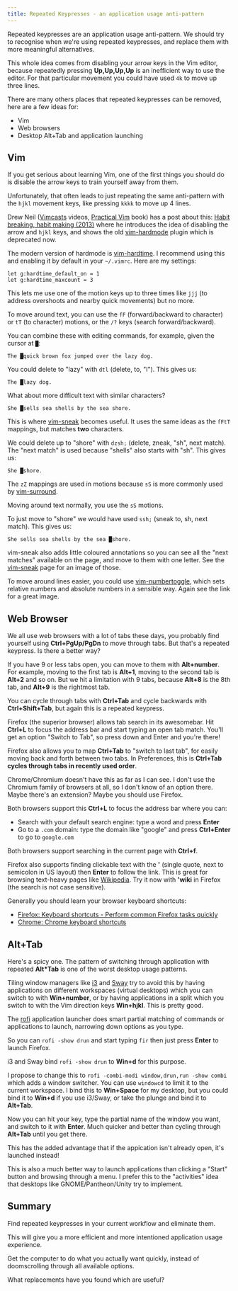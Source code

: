 ```yaml
---
title: Repeated Keypresses - an application usage anti-pattern
---
```


Repeated keypresses are an application usage anti-pattern. We should try to recognise when we're using repeated keypresses, and replace them with more meaningful alternatlves.

This whole idea comes from disabling your arrow keys in the Vim editor, because repeatedly pressing **Up,Up,Up,Up** is an inefficient way to use the editor. For that particular movement you could have used `4k` to move up three lines.

There are many others places that repeated keypresses can be removed, here are a few ideas for:

* Vim
* Web browsers
* Desktop Alt+Tab and application launching

## Vim

If you get serious about learning Vim, one of the first things you should do is disable the arrow keys to train yourself away from them.

Unfortunately, that often leads to just repeating the same anti-pattern with the `hjkl` movement keys, like pressing `kkkk` to move up 4 lines.

Drew Neil ([Vimcasts](http://vimcasts.org/episodes/archive/) videos, [Practical Vim](https://pragprog.com/titles/dnvim2/practical-vim-second-edition/) book) has a post about this: [Habit breaking, habit making (2013)](http://vimcasts.org/blog/2013/02/habit-breaking-habit-making/) where he introduces the idea of disabling the arrow and `hjkl` keys, and shows the old [vim-hardmode](https://github.com/wikitopian/hardmode) plugin which is deprecated now.

The modern version of hardmode is [vim-hardtime](https://github.com/takac/vim-hardtime). I recommend using this and enabling it by default in your `~/.vimrc`. Here are my settings:

```
let g:hardtime_default_on = 1
let g:hardtime_maxcount = 3
```

This lets me use one of the motion keys up to three times like `jjj` (to address overshoots and nearby quick movements) but no more.

To move around text, you can use the `fF` (forward/backward to character) or `tT` (to character) motions, or the `/?` keys (search forward/backward).

You can combine these with editing commands, for example, given the cursor at `█`:

```
The █quick brown fox jumped over the lazy dog.
```

You could delete to "lazy" with `dtl` (delete, to, "l"). This gives us:

```
The █lazy dog.
```

What about more difficult text with similar characters?

```
She █sells sea shells by the sea shore.
```

This is where [vim-sneak](https://github.com/justinmk/vim-sneak) becomes useful. It uses the same ideas as the `fFtT` mappings, but matches **two** characters.

We could delete up to "shore" with `dzsh;` (delete, zneak, "sh", next match). The "next match" is used because "shells" also starts with "sh". This gives us:

```
She █shore.
```

The `zZ` mappings are used in motions because `sS` is more commonly used by [vim-surround](https://github.com/tpope/vim-surround).

Moving around text normally, you use the `sS` motions.

To just move to "shore" we would have used `ssh;` (sneak to, sh, next match). This gives us:

```
She sells sea shells by the sea █shore.
```

vim-sneak also adds little coloured annotations so you can see all the "next matches" available on the page, and move to them with one letter. See the [vim-sneak](https://github.com/justinmk/vim-sneak) page for an image of those.

To move around lines easier, you could use [vim-numbertoggle](https://github.com/jeffkreeftmeijer/vim-numbertoggle), which sets relative numbers and absolute numbers in a sensible way. Again see the link for a great image.

## Web Browser

We all use web browsers with a lot of tabs these days, you probably find yourself using **Ctrl+PgUp/PgDn** to move through tabs. But that's a repeated keypress. Is there a better way?

If you have 9 or less tabs open, you can move to them with **Alt+number**. For example, moving to the first tab is **Alt+1**, moving to the second tab is **Alt+2** and so on. But we hit a limitation with 9 tabs, because **Alt+8** is the 8th tab, and **Alt+9** is the rightmost tab.

You can cycle through tabs with **Ctrl+Tab** and cycle backwards with **Ctrl+Shift+Tab**, but again this is a repeated keypress.

Firefox (the superior browser) allows tab search in its awesomebar. Hit **Ctrl+L** to focus the address bar and start typing an open tab match. You'll get an option "Switch to Tab", so press down and Enter and you're there!

Firefox also allows you to map **Ctrl+Tab** to "switch to last tab", for easily moving back and forth between two tabs. In Preferences, this is **Ctrl+Tab cycles through tabs in recently used order**.

Chrome/Chromium doesn't have this as far as I can see. I don't use the Chromium family of browsers at all, so I don't know of an option there. Maybe there's an extension? Maybe you should use Firefox.

Both browsers support this **Ctrl+L** to focus the address bar where you can:

* Search with your default search engine: type a word and press **Enter**
* Go to a `.com` domain: type the domain like "google" and press **Ctrl+Enter** to go to `google.com`

Both browsers support searching in the current page with **Ctrl+f**.

Firefox also supports finding clickable text with the **'** (single quote, next to semicolon in US layout) then **Enter** to follow the link. This is great for browsing text-heavy pages like [Wikipedia](https://www.wikipedia.org/). Try it now with **'wiki** in Firefox (the search is not case sensitive).

Generally you should learn your browser keyboard shortcuts:

* [Firefox: Keyboard shortcuts - Perform common Firefox tasks quickly](https://support.mozilla.org/en-US/kb/keyboard-shortcuts-perform-firefox-tasks-quickly)
* [Chrome: Chrome keyboard shortcuts](https://support.google.com/chrome/answer/157179)

## Alt+Tab

Here's a spicy one. The pattern of switching through application with repeated **Alt*Tab** is one of the worst desktop usage patterns.

Tiling window managers like [i3](https://i3wm.org/) and [Sway](https://swaywm.org/) try to avoid this by having applications on different workspaces (virtual desktops) which you can switch to with **Win+number**, or by having applications in a split which you switch to with the Vim direction keys **Win+hjkl**. This is pretty good.

The [rofi](https://davatorium.github.io/rofi/) application launcher does smart partial matching of commands or applications to launch, narrowing down options as you type.

So you can `rofi -show drun` and start typing `fir` then just press **Enter** to launch Firefox.

i3 and Sway bind `rofi -show drun` to **Win+d** for this purpose.

I propose to change this to `rofi -combi-modi window,drun,run -show combi` which adds a window switcher. You can use `windowcd` to limit it to the current workspace. I bind this to **Win+Space** for my desktop, but you could bind it to **Win+d** if you use i3/Sway, or take the plunge and bind it to **Alt+Tab**.

Now you can hit your key, type the partial name of the window you want, and switch to it with **Enter**. Much quicker and better than cycling through **Alt+Tab** until you get there.

This has the added advantage that if the appication isn't already open, it's launched instead!

This is also a much better way to launch applications than clicking a "Start" button and browsing through a menu. I prefer this to the "activities" idea that desktops like GNOME/Pantheon/Unity try to implement.

## Summary

Find repeated keypresses in your current workflow and eliminate them.

This will give you a more efficient and more intentioned application usage experience.

Get the computer to do what you actually want quickly, instead of doomscrolling through all available options.

What replacements have you found which are useful?

